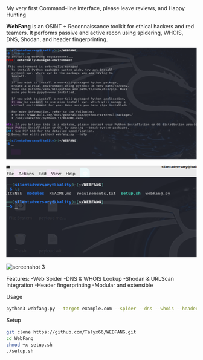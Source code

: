 <WEBFANG>
My very first Command-line interface, please leave reviews, and Happy Hunting

**WebFang** is an OSINT + Reconnaissance toolkit for ethical hackers and red teamers.
It performs passive and active recon using spidering, WHOIS, DNS, Shodan, and header fingerprinting.

![screenshot 1](WEBFANG%20Screenshots/VirtualBoxVM_2TKZavLfFy.png)

![screenshot 2](WEBFANG%20Screenshots/VirtualBoxVM_dT4sJlEYxo.png)

![screenshot 3](WEBFANG%20Screenshots/VirtualBoxVM_dT4sJlEYxo)


Features:
-Web Spider
-DNS & WHOIS Lookup
-Shodan & URLScan Integration
-Header fingerprinting
-Modular and extensible

Usage
```bash
python3 webfang.py --target example.com --spider --dns --whois --headers --shodan
```

Setup
```bash
git clone https://github.com/Talyx66/WEBFANG.git
cd WebFang
chmod +x setup.sh
./setup.sh
```
